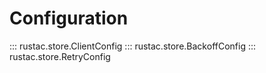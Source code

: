 # Configuration

::: rustac.store.ClientConfig
::: rustac.store.BackoffConfig
::: rustac.store.RetryConfig
